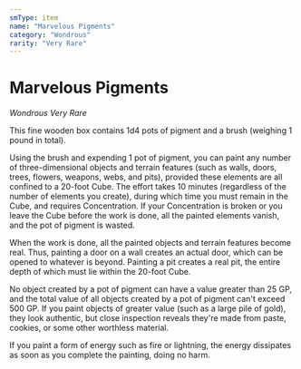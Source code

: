```yaml
---
smType: item
name: "Marvelous Pigments"
category: "Wondrous"
rarity: "Very Rare"
---
```


# Marvelous Pigments
*Wondrous Very Rare*

This fine wooden box contains 1d4 pots of pigment and a brush (weighing 1 pound in total).

Using the brush and expending 1 pot of pigment, you can paint any number of three-dimensional objects and terrain features (such as walls, doors, trees, flowers, weapons, webs, and pits), provided these elements are all confined to a 20-foot Cube. The effort takes 10 minutes (regardless of the number of elements you create), during which time you must remain in the Cube, and requires Concentration. If your Concentration is broken or you leave the Cube before the work is done, all the painted elements vanish, and the pot of pigment is wasted.

When the work is done, all the painted objects and terrain features become real. Thus, painting a door on a wall creates an actual door, which can be opened to whatever is beyond. Painting a pit creates a real pit, the entire depth of which must lie within the 20-foot Cube.

No object created by a pot of pigment can have a value greater than 25 GP, and the total value of all objects created by a pot of pigment can't exceed 500 GP. If you paint objects of greater value (such as a large pile of gold), they look authentic, but close inspection reveals they're made from paste, cookies, or some other worthless material.

If you paint a form of energy such as fire or lightning, the energy dissipates as soon as you complete the painting, doing no harm.
